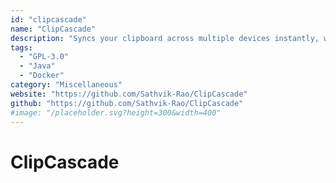 ```yaml
---
id: "clipcascade"
name: "ClipCascade"
description: "Syncs your clipboard across multiple devices instantly, without any button press. Available on Windows, macOS, Linux, and Android, it provides seamless and secure clipboard sharing with end-to-end data encryption."
tags:
  - "GPL-3.0"
  - "Java"
  - "Docker"
category: "Miscellaneous"
website: "https://github.com/Sathvik-Rao/ClipCascade"
github: "https://github.com/Sathvik-Rao/ClipCascade"
#image: "/placeholder.svg?height=300&width=400"
---
```


# ClipCascade
